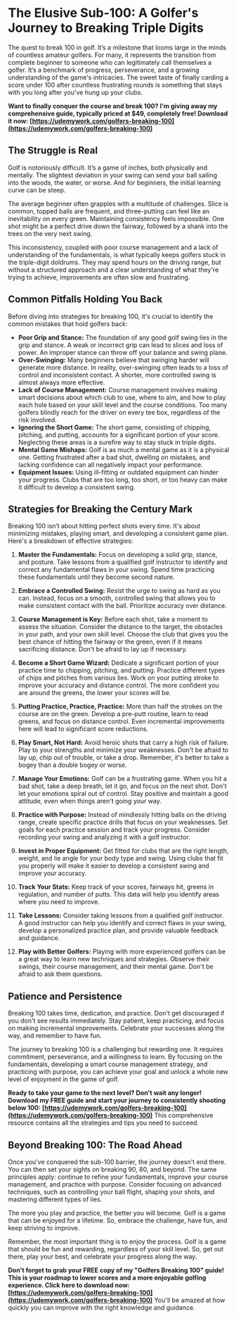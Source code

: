 # The Elusive Sub-100: A Golfer's Journey to Breaking Triple Digits

The quest to break 100 in golf. It’s a milestone that looms large in the minds of countless amateur golfers. For many, it represents the transition from complete beginner to someone who can legitimately call themselves a golfer. It’s a benchmark of progress, perseverance, and a growing understanding of the game's intricacies. The sweet taste of finally carding a score under 100 after countless frustrating rounds is something that stays with you long after you've hung up your clubs.

**Want to finally conquer the course and break 100? I'm giving away my comprehensive guide, typically priced at \$49, completely free! Download it now: [https://udemywork.com/golfers-breaking-100](https://udemywork.com/golfers-breaking-100)**

## The Struggle is Real

Golf is notoriously difficult. It’s a game of inches, both physically and mentally. The slightest deviation in your swing can send your ball sailing into the woods, the water, or worse. And for beginners, the initial learning curve can be steep.

The average beginner often grapples with a multitude of challenges. Slice is common, topped balls are frequent, and three-putting can feel like an inevitability on every green. Maintaining consistency feels impossible. One shot might be a perfect drive down the fairway, followed by a shank into the trees on the very next swing.

This inconsistency, coupled with poor course management and a lack of understanding of the fundamentals, is what typically keeps golfers stuck in the triple-digit doldrums. They may spend hours on the driving range, but without a structured approach and a clear understanding of what they're trying to achieve, improvements are often slow and frustrating.

## Common Pitfalls Holding You Back

Before diving into strategies for breaking 100, it's crucial to identify the common mistakes that hold golfers back:

*   **Poor Grip and Stance:** The foundation of any good golf swing lies in the grip and stance. A weak or incorrect grip can lead to slices and loss of power. An improper stance can throw off your balance and swing plane.
*   **Over-Swinging:** Many beginners believe that swinging harder will generate more distance. In reality, over-swinging often leads to a loss of control and inconsistent contact. A shorter, more controlled swing is almost always more effective.
*   **Lack of Course Management:** Course management involves making smart decisions about which club to use, where to aim, and how to play each hole based on your skill level and the course conditions. Too many golfers blindly reach for the driver on every tee box, regardless of the risk involved.
*   **Ignoring the Short Game:** The short game, consisting of chipping, pitching, and putting, accounts for a significant portion of your score. Neglecting these areas is a surefire way to stay stuck in triple digits.
*   **Mental Game Mishaps:** Golf is as much a mental game as it is a physical one. Getting frustrated after a bad shot, dwelling on mistakes, and lacking confidence can all negatively impact your performance.
*   **Equipment Issues:** Using ill-fitting or outdated equipment can hinder your progress. Clubs that are too long, too short, or too heavy can make it difficult to develop a consistent swing.

## Strategies for Breaking the Century Mark

Breaking 100 isn’t about hitting perfect shots every time. It's about minimizing mistakes, playing smart, and developing a consistent game plan. Here's a breakdown of effective strategies:

1.  **Master the Fundamentals:** Focus on developing a solid grip, stance, and posture. Take lessons from a qualified golf instructor to identify and correct any fundamental flaws in your swing. Spend time practicing these fundamentals until they become second nature.

2.  **Embrace a Controlled Swing:** Resist the urge to swing as hard as you can. Instead, focus on a smooth, controlled swing that allows you to make consistent contact with the ball. Prioritize accuracy over distance.

3.  **Course Management is Key:** Before each shot, take a moment to assess the situation. Consider the distance to the target, the obstacles in your path, and your own skill level. Choose the club that gives you the best chance of hitting the fairway or the green, even if it means sacrificing distance. Don't be afraid to lay up if necessary.

4.  **Become a Short Game Wizard:** Dedicate a significant portion of your practice time to chipping, pitching, and putting. Practice different types of chips and pitches from various lies. Work on your putting stroke to improve your accuracy and distance control. The more confident you are around the greens, the lower your scores will be.

5.  **Putting Practice, Practice, Practice:** More than half the strokes on the course are on the green. Develop a pre-putt routine, learn to read greens, and focus on distance control. Even incremental improvements here will lead to significant score reductions.

6.  **Play Smart, Not Hard:** Avoid heroic shots that carry a high risk of failure. Play to your strengths and minimize your weaknesses. Don't be afraid to lay up, chip out of trouble, or take a drop. Remember, it's better to take a bogey than a double bogey or worse.

7.  **Manage Your Emotions:** Golf can be a frustrating game. When you hit a bad shot, take a deep breath, let it go, and focus on the next shot. Don't let your emotions spiral out of control. Stay positive and maintain a good attitude, even when things aren't going your way.

8.  **Practice with Purpose:** Instead of mindlessly hitting balls on the driving range, create specific practice drills that focus on your weaknesses. Set goals for each practice session and track your progress. Consider recording your swing and analyzing it with a golf instructor.

9.  **Invest in Proper Equipment:** Get fitted for clubs that are the right length, weight, and lie angle for your body type and swing. Using clubs that fit you properly will make it easier to develop a consistent swing and improve your accuracy.

10. **Track Your Stats:** Keep track of your scores, fairways hit, greens in regulation, and number of putts. This data will help you identify areas where you need to improve.

11. **Take Lessons:** Consider taking lessons from a qualified golf instructor. A good instructor can help you identify and correct flaws in your swing, develop a personalized practice plan, and provide valuable feedback and guidance.

12. **Play with Better Golfers:** Playing with more experienced golfers can be a great way to learn new techniques and strategies. Observe their swings, their course management, and their mental game. Don't be afraid to ask them questions.

## Patience and Persistence

Breaking 100 takes time, dedication, and practice. Don't get discouraged if you don't see results immediately. Stay patient, keep practicing, and focus on making incremental improvements. Celebrate your successes along the way, and remember to have fun.

The journey to breaking 100 is a challenging but rewarding one. It requires commitment, perseverance, and a willingness to learn. By focusing on the fundamentals, developing a smart course management strategy, and practicing with purpose, you can achieve your goal and unlock a whole new level of enjoyment in the game of golf.

**Ready to take your game to the next level? Don't wait any longer! Download my FREE guide and start your journey to consistently shooting below 100: [https://udemywork.com/golfers-breaking-100](https://udemywork.com/golfers-breaking-100)** This comprehensive resource contains all the strategies and tips you need to succeed.

## Beyond Breaking 100: The Road Ahead

Once you've conquered the sub-100 barrier, the journey doesn't end there. You can then set your sights on breaking 90, 80, and beyond. The same principles apply: continue to refine your fundamentals, improve your course management, and practice with purpose. Consider focusing on advanced techniques, such as controlling your ball flight, shaping your shots, and mastering different types of lies.

The more you play and practice, the better you will become. Golf is a game that can be enjoyed for a lifetime. So, embrace the challenge, have fun, and keep striving to improve.

Remember, the most important thing is to enjoy the process. Golf is a game that should be fun and rewarding, regardless of your skill level. So, get out there, play your best, and celebrate your progress along the way.

**Don't forget to grab your FREE copy of my "Golfers Breaking 100" guide! This is your roadmap to lower scores and a more enjoyable golfing experience. Click here to download now: [https://udemywork.com/golfers-breaking-100](https://udemywork.com/golfers-breaking-100)** You'll be amazed at how quickly you can improve with the right knowledge and guidance.
